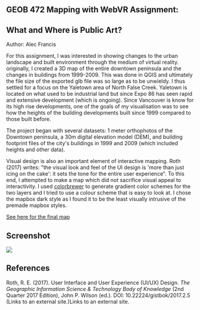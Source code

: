 ## GEOB 472 Mapping with WebVR Assignment:
## What and Where is Public Art?

Author: Alec Francis

For this assignment, I was interested in showing changes to the urban landscape and built environment through the medium of virtual reality. originally, I created a 3D map of the entire downtown peninsula and the changes in buildings from 1999-2009. This was done in QGIS and ultimately the file size of the exported glb file was so large as to be unwieldy. I thus settled for a focus on the Yaletown area of North False Creek. Yaletown is located on what used to be industrial land but since Expo 86 has seen rapid and extensive development (which is ongoing). Since Vancouver is know for its high rise developments, one of the goals of my visualisation was to see how the heights of the building developments built since 1999 compared to those built before.

The project began with several datasets: 1 meter orthophotos of the Downtown peninsula, a 30m digital elevation model (DEM), and building footprint files of the city's buildings in 1999 and 2009 (which included heights and other data). 

Visual design is also an important element of interactive mapping. Roth (2017) writes: "the visual look and feel of the UI design is 'more than just icing on the cake': it sets the tone for the entire user experience". To this end, I attempted to make a map which did not sacrifice visual appeal to interactivity. I used <a href = 'http://colorbrewer2.org/' title = "Colorbrewer" target = "_blank">colorbrewer</a> to generate gradient color schemes for the two layers and I tried to use a colour scheme that is easy to look at. I chose the mapbox dark style as I found it to be the least visually intrusive of the premade mapbox styles.


<a href = 'https://kilmuir.github.io/VRVancouver/3dtrial' title = "Vertical Growth"
  target = "_blank"> See here for the final map</a>
  
## Screenshot

<img src = 'https://kilmuir.github.io/graffiti/Screen Shot 2019-03-03 at 4.12.42 PM.png'>

## References

Roth, R. E. (2017). User Interface and User Experience (UI/UX) Design. *The Geographic Information Science & Technology Body of Knowledge* (2nd Quarter 2017 Edition), John P. Wilson (ed.). DOI: 10.22224/gistbok/2017.2.5 (Links to an external site.)Links to an external site.
